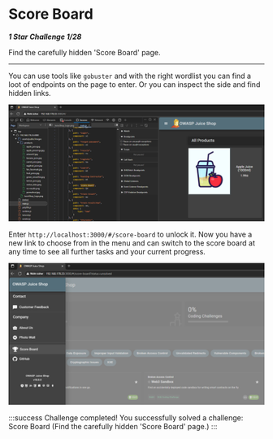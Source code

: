 # Score Board

***1 Star Challenge 1/28***

Find the carefully hidden 'Score Board' page.

---

You can use tools like `gobuster` and with the right wordlist you can find a loot of endpoints on the page to enter.
Or you can inspect the side and find hidden links.

![score_board.png](../img/score_board.png)

Enter `http://localhost:3000/#/score-board` to unlock it.
Now you have a new link to choose from in the menu and can switch to the score board at any time to see all further tasks and your current progress.

![score_board_menu.png](../img/score_board_menu.png)

:::success Challenge completed!
You successfully solved a challenge: Score Board (Find the carefully hidden 'Score Board' page.)
:::